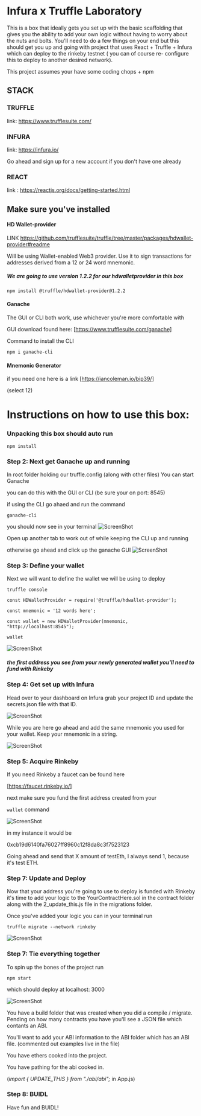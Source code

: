 # Infura x Truffle Laboratory

This is a box that ideally gets you set up with the basic scaffolding that gives you the ability to add your own logic without having to worry about the nuts and bolts. You'll need to do a few things on your end but this should get you up and going with project that uses React + Truffle + Infura which can deploy to the rinkeby testnet ( you can of course re- configure this to deploy to another desired network).

This project assumes your have some coding chops + npm

## STACK

### TRUFFLE

link: https://www.trufflesuite.com/

### INFURA

link: https://infura.io/

Go ahead and sign up for a new account if you don't have one already

### REACT

link : https://reactjs.org/docs/getting-started.html

## Make sure you've installed

#### HD Wallet-provider

LINK https://github.com/trufflesuite/truffle/tree/master/packages/hdwallet-provider#readme

Will be using Wallet-enabled Web3 provider. Use it to sign transactions for addresses derived from a 12 or 24 word mnemonic.

##### We are going to use version 1.2.2 for our hdwalletprovider in this box

`npm install @truffle/hdwallet-provider@1.2.2`

#### Ganache

The GUI or CLI both work, use whichever you're more comfortable with

GUI download found here: [https://www.trufflesuite.com/ganache]

Command to install the CLI

`npm i ganache-cli`

#### Mnemonic Generator

if you need one here is a link
[https://iancoleman.io/bip39/]

(select 12)

# Instructions on how to use this box:

### Unpacking this box should auto run

`npm install`

### Step 2: Next get Ganache up and running

In root folder holding our truffle.config (along with other files) You can start Ganache

you can do this with the GUI or CLI (be sure your on port: 8545)

if using the CLI go ahaed and run the command

`ganache-cli`

you should now see in your terminal
![ScreenShot](./src/assets/CLI.png)

Open up another tab to work out of while keeping the CLI up and running

otherwise go ahead and click up the ganache GUI
![ScreenShot](./src/assets/gui.png)

### Step 3: Define your wallet

Next we will want to define the wallet we will be using to deploy

`truffle console`

`const HDWalletProvider = require('@truffle/hdwallet-provider');`

`const mnemonic = '12 words here';`

`const wallet = new HDWalletProvider(mnemonic, "http://localhost:8545");`

`wallet`

![ScreenShot](./src/assets/wallet.png)

##### the first address you see from your newly generated wallet you'll need to fund with Rinkeby

### Step 4: Get set up with Infura

Head over to your dashboard on Infura
grab your project ID and update the secrets.json file with that ID.

![ScreenShot](./src/assets/infura.png)

While you are here go ahead and add the same mnemonic you used for your wallet. Keep your mnemonic in a string.

![ScreenShot](./src/assets/secrets.png)

### Step 5: Acquire Rinkeby

If you need Rinkeby a faucet can be found here

[https://faucet.rinkeby.io/]

next make sure you fund the first address created from your

`wallet` command

![ScreenShot](./src/assets/addy.png)

in my instance it would be

0xcb19d6140fa76027ff8960c12f8da8c3f7523123

Going ahead and send that X amount of testEth, I always send 1, because it's test ETH.

### Step 7: Update and Deploy

Now that your address you're going to use to deploy is funded with Rinkeby it's time to add your logic to the YourContractHere.sol in the contract folder along with the 2_update_this.js file in the migrations folder.

Once you've added your logic you can in your terminal run

`truffle migrate --network rinkeby`

![ScreenShot](./src/assets/deploy.png)

### Step 7: Tie everything together

To spin up the bones of the project run

`npm start`

which should deploy at localhost: 3000

![ScreenShot](./src/assets/npm.gif)

You have a build folder that was created when you did a compile / migrate. Pending on how many contracts you have you'll see a JSON file which contants an ABI.

You'll want to add your ABI information to the ABI folder which has an ABI file. (commented out examples live in the file)

You have ethers cooked into the project.

You have pathing for the abi cooked in.

(_import { UPDATE_THIS } from "./abi/abi";_ in App.js)

### Step 8: BUIDL

Have fun and BUIDL!
